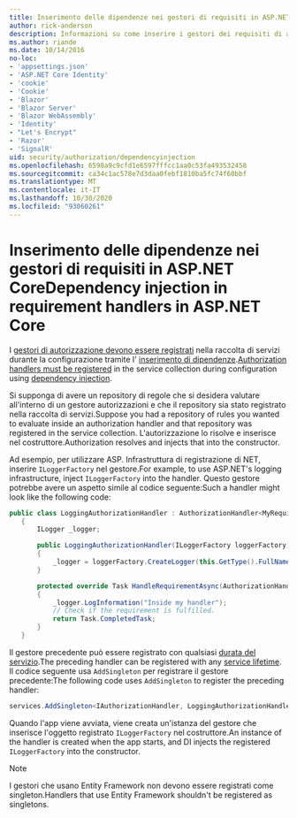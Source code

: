 ```yaml
---
title: Inserimento delle dipendenze nei gestori di requisiti in ASP.NET Core
author: rick-anderson
description: Informazioni su come inserire i gestori dei requisiti di autorizzazione in un'app ASP.NET Core usando l'inserimento di dipendenze.
ms.author: riande
ms.date: 10/14/2016
no-loc:
- 'appsettings.json'
- 'ASP.NET Core Identity'
- 'cookie'
- 'Cookie'
- 'Blazor'
- 'Blazor Server'
- 'Blazor WebAssembly'
- 'Identity'
- "Let's Encrypt"
- 'Razor'
- 'SignalR'
uid: security/authorization/dependencyinjection
ms.openlocfilehash: 6598a9c9cfd1e6597fffcc1aa0c53fa493532458
ms.sourcegitcommit: ca34c1ac578e7d3daa0febf1810ba5fc74f60bbf
ms.translationtype: MT
ms.contentlocale: it-IT
ms.lasthandoff: 10/30/2020
ms.locfileid: "93060261"
---
```

# <a name="dependency-injection-in-requirement-handlers-in-aspnet-core"></a><span data-ttu-id="1e4b1-103">Inserimento delle dipendenze nei gestori di requisiti in ASP.NET Core</span><span class="sxs-lookup"><span data-stu-id="1e4b1-103">Dependency injection in requirement handlers in ASP.NET Core</span></span>

<a name="security-authorization-di"></a>

<span data-ttu-id="1e4b1-104">I [gestori di autorizzazione devono essere registrati](xref:security/authorization/policies#handler-registration) nella raccolta di servizi durante la configurazione tramite l' [inserimento di dipendenze](xref:fundamentals/dependency-injection).</span><span class="sxs-lookup"><span data-stu-id="1e4b1-104">[Authorization handlers must be registered](xref:security/authorization/policies#handler-registration) in the service collection during configuration using [dependency injection](xref:fundamentals/dependency-injection).</span></span>

<span data-ttu-id="1e4b1-105">Si supponga di avere un repository di regole che si desidera valutare all'interno di un gestore autorizzazioni e che il repository sia stato registrato nella raccolta di servizi.</span><span class="sxs-lookup"><span data-stu-id="1e4b1-105">Suppose you had a repository of rules you wanted to evaluate inside an authorization handler and that repository was registered in the service collection.</span></span> <span data-ttu-id="1e4b1-106">L'autorizzazione lo risolve e inserisce nel costruttore.</span><span class="sxs-lookup"><span data-stu-id="1e4b1-106">Authorization resolves and injects that into the constructor.</span></span>

<span data-ttu-id="1e4b1-107">Ad esempio, per utilizzare ASP. Infrastruttura di registrazione di NET, inserire `ILoggerFactory` nel gestore.</span><span class="sxs-lookup"><span data-stu-id="1e4b1-107">For example, to use ASP.NET's logging infrastructure, inject `ILoggerFactory` into the handler.</span></span> <span data-ttu-id="1e4b1-108">Questo gestore potrebbe avere un aspetto simile al codice seguente:</span><span class="sxs-lookup"><span data-stu-id="1e4b1-108">Such a handler might look like the following code:</span></span>

```csharp
public class LoggingAuthorizationHandler : AuthorizationHandler<MyRequirement>
   {
       ILogger _logger;

       public LoggingAuthorizationHandler(ILoggerFactory loggerFactory)
       {
           _logger = loggerFactory.CreateLogger(this.GetType().FullName);
       }

       protected override Task HandleRequirementAsync(AuthorizationHandlerContext context, MyRequirement requirement)
       {
           _logger.LogInformation("Inside my handler");
           // Check if the requirement is fulfilled.
           return Task.CompletedTask;
       }
   }
   ```

<span data-ttu-id="1e4b1-109">Il gestore precedente può essere registrato con qualsiasi [durata del servizio](/dotnet/core/extensions/dependency-injection#service-lifetimes).</span><span class="sxs-lookup"><span data-stu-id="1e4b1-109">The preceding handler can be registered with any [service lifetime](/dotnet/core/extensions/dependency-injection#service-lifetimes).</span></span> <span data-ttu-id="1e4b1-110">Il codice seguente usa `AddSingleton` per registrare il gestore precedente:</span><span class="sxs-lookup"><span data-stu-id="1e4b1-110">The following code uses `AddSingleton` to register the preceding handler:</span></span>

```csharp
services.AddSingleton<IAuthorizationHandler, LoggingAuthorizationHandler>();
```

<span data-ttu-id="1e4b1-111">Quando l'app viene avviata, viene creata un'istanza del gestore che inserisce l'oggetto registrato `ILoggerFactory` nel costruttore.</span><span class="sxs-lookup"><span data-stu-id="1e4b1-111">An instance of the handler is created when the app starts, and DI injects the registered `ILoggerFactory` into the constructor.</span></span>

> [!NOTE]
> <span data-ttu-id="1e4b1-112">I gestori che usano Entity Framework non devono essere registrati come singleton.</span><span class="sxs-lookup"><span data-stu-id="1e4b1-112">Handlers that use Entity Framework shouldn't be registered as singletons.</span></span>
